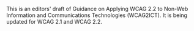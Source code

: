 This is an editors' draft of Guidance on Applying WCAG 2.2 to Non-Web Information and Communications Technologies (WCAG2ICT). It is being updated for WCAG 2.1 and WCAG 2.2.